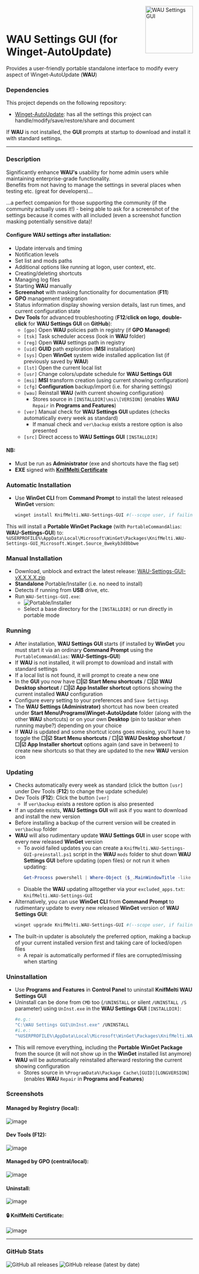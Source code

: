 <img src="Sources/assets/WAU%20Settings%20GUI.png" alt="WAU Settings GUI" width="128" align="right"><br><br>

# WAU Settings GUI (for Winget-AutoUpdate)

Provides a user-friendly portable standalone interface to modify every aspect of Winget-AutoUpdate (**WAU**)

### Dependencies
This project depends on the following repository:
- [Winget-AutoUpdate](https://github.com/Romanitho/Winget-AutoUpdate): has all the settings this project can handle/modify/save/restore/share and document

If **WAU** is not installed, the **GUI** prompts at startup to download and install it with standard settings.

---

### Description
Significantly enhance **WAU's** usability for home admin users while maintaining enterprise-grade functionality.<br>
Benefits from not having to manage the settings in several places when testing etc. (great for developers)...

...a perfect companion for those supporting the community (if the community actually uses it!) - being able to ask for a screenshot of the settings because it comes with all included (even a screenshot function masking potentially sensitive data)!

#### Configure **WAU** settings after installation:
- Update intervals and timing
- Notification levels
- Set list and mods paths
- Additional options like running at logon, user context, etc.
- Creating/deleting shortcuts
- Managing log files
- Starting **WAU** manually
- **Screenshot** with masking functionality for documentation (**F11**)
- **GPO** management integration
- Status information display showing version details, last run times, and current configuration state
- **Dev Tools** for advanced troubleshooting (**F12**/**click on logo**, **double-click** for **WAU Settings GUI** on **GitHub**):
  - `[gpo]` Open **WAU** policies path in registry (if **GPO Managed**)
  - `[tsk]` Task scheduler access (look in **WAU** folder)
  - `[reg]` Open **WAU** settings path in registry
  - `[uid]` **GUID** path exploration (**MSI** installation)
  - `[sys]` Open **WinGet** system wide installed application list (if previously saved by **WAU**)
  - `[lst]` Open the current local list
  - `[usr]` Change colors/update schedule for **WAU Settings GUI**
  - `[msi]` **MSI** transform creation (using current showing configuration)
  - `[cfg]` **Configuration** backup/import (i.e. for sharing settings)
  - `[wau]` Reinstall **WAU** (with current showing configuration)
    - Stores source in `[INSTALLDIR]\msi\[VERSION]` (enables **WAU** `Repair` in **Programs and Features**)
  - `[ver]` Manual check for **WAU Settings GUI** updates (checks automatically every week as standard)
    - If manual check and `ver\backup` exists a restore option is also presented
  - `[src]` Direct access to **WAU Settings GUI** `[INSTALLDIR]` 

#### NB:
- Must be run as **Administrator** (exe and shortcuts have the flag set)
- **EXE** signed with **[KnifMelti Certificate](#-knifmelti-certificate)**

### Automatic Installation
- Use **WinGet CLI** from **Command Prompt** to install the latest released **WinGet** version:
  ```bash
  winget install KnifMelti.WAU-Settings-GUI #(--scope user, if failing)
  ```
This will install a **Portable WinGet Package** (with `PortableCommandAlias`: **WAU-Settings-GUI**) to:
   `%USERPROFILE%\AppData\Local\Microsoft\WinGet\Packages\KnifMelti.WAU-Settings-GUI_Microsoft.Winget.Source_8wekyb3d8bbwe`

### Manual Installation
- Download, unblock and extract the latest release: [WAU-Settings-GUI-vX.X.X.X.zip](https://github.com/KnifMelti/WAU-Settings-GUI/releases/latest)
- **Standalone** Portable/Installer (i.e. no need to install)
- Detects if running from **USB** drive, etc.
- Run `WAU-Settings-GUI.exe`:
  - <img src="Sources/assets//WAU-Settings-GUI.png" alt="Portable/Installer">
  - Select a base directory for the `[INSTALLDIR]` or run directly in portable mode

### Running
- After installation, **WAU Settings GUI** starts (if installed by **WinGet** you must start it via an ordinary **Command Prompt** using the `PortableCommandAlias`: **WAU-Settings-GUI**)
- If **WAU** is not installed, it will prompt to download and install with standard settings
- If a local list is not found, it will prompt to create a new one
- In the **GUI** you now have **☐|☑ Start Menu shortcuts** / **☐|☑ WAU Desktop shortcut** / **☐|☑ App Installer shortcut** options showing the current installed **WAU** configuration
- Configure every setting to your preferences and `Save Settings`
- The **WAU Settings (Administrator)** shortcut has now been created under **Start Menu\Programs\Winget-AutoUpdate** folder (along with the other **WAU** shortcuts) or on your own **Desktop** (pin to taskbar when running maybe?) depending on your choice
- If **WAU** is updated and some shortcut icons goes missing, you'll have to toggle the **☐|☑ Start Menu shortcuts** / **☐|☑ WAU Desktop shortcut** / **☐|☑ App Installer shortcut** options again (and save in between) to create new shortcuts so that they are updated to the new **WAU** version icon

### Updating
- Checks automatically every week as standard (click the button `[usr]` under Dev Tools (**F12**) to change the update schedule)
- Dev Tools (**F12**): Click the button `[ver]`
    - If `ver\backup` exists a restore option is also presented
- If an update exists, **WAU Settings GUI** will ask if you want to download and install the new version
- Before installing a backup of the current version will be created in `ver\backup` folder
- **WAU** will also rudimentary update **WAU Settings GUI** in user scope with every new released **WinGet** version 
  - To avoid failed updates you can create a `KnifMelti.WAU-Settings-GUI-preinstall.ps1` script in the **WAU** `mods` folder to shut down **WAU Settings GUI** before updating (open files) or not run it when updating:
    ```powershell
    Get-Process powershell | Where-Object {$_.MainWindowTitle -like "WAU Settings*"} | Stop-Process -Force
    ```
  - Disable the **WAU** updating alltogether via your `excluded_apps.txt`:<br>`KnifMelti.WAU-Settings-GUI`
- Alternatively, you can use **WinGet CLI** from **Command Prompt** to rudimentary update to every new released **WinGet** version of **WAU Settings GUI**:
  ```bash
  winget upgrade KnifMelti.WAU-Settings-GUI #(--scope user, if failing)
  ```
- The built-in updater is absolutely the preferred option, making a backup of your current installed version first and taking care of locked/open files
  - A repair is automatically performed if files are corrupted/missing when starting

### Uninstallation
- Use **Programs and Features** in **Control Panel** to uninstall **KnifMelti WAU Settings GUI**
- Uninstall can be done from `CMD` too (`/UNINSTALL` or silent `/UNINSTALL /S` parameter) using `UnInst.exe` in the **WAU Settings GUI** `[INSTALLDIR]`:
  ```bash
  #e.g.:
  "C:\WAU Settings GUI\UnInst.exe" /UNINSTALL
  #i.e.:
  "%USERPROFILE%\AppData\Local\Microsoft\WinGet\Packages\KnifMelti.WAU-Settings-GUI_Microsoft.Winget.Source_8wekyb3d8bbwe\UnInst.exe" /UNINSTALL /S
  ```
- This will remove everything, including the **Portable WinGet Package** from the source (it will not show up in the **WinGet** installed list anymore)
- **WAU** will be automatically reinstalled afterward restoring the current showing configuration
  - Stores source in `%ProgramData%\Package Cache\[GUID][LONGVERSION]` (enables **WAU** `Repair` in **Programs and Features**)

### Screenshots
#### Managed by Registry (local):  
![image](Sources/assets/Screenshot_Local.png)
#### Dev Tools (F12):  
![image](Sources/assets/Screenshot_F12.png)
#### Managed by GPO (central/local):  
![image](Sources/assets/Screenshot_GPO.png)
#### Uninstall:  
![image](Sources/assets/Screenshot_Uninstall.png)
#### 🔒 KnifMelti Certificate:  
![image](Sources/assets/KnifMelti_Certificate.png)

---

### GitHub Stats
![GitHub all releases](https://img.shields.io/github/downloads/KnifMelti/WAU-Settings-GUI/total)
![GitHub release (latest by date)](https://img.shields.io/github/downloads/KnifMelti/WAU-Settings-GUI/latest/total)
